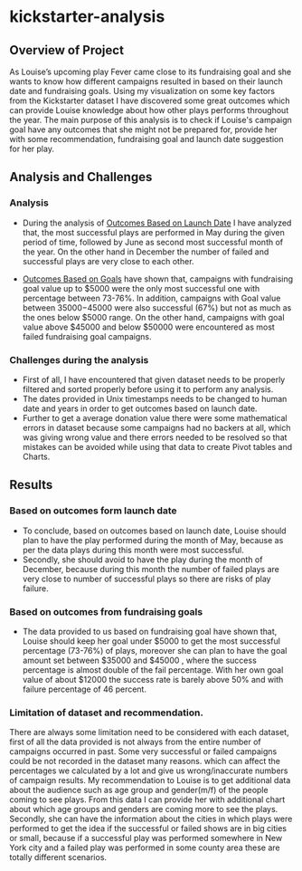 # kickstarter-analysis

## Overview of Project
As Louise’s upcoming play Fever came close to its fundraising goal and she wants to know how different campaigns resulted in based on their launch date and fundraising goals. Using my visualization on some key factors from the Kickstarter dataset I have discovered some great outcomes which can provide Louise knowledge about how other plays performs throughout the year. The main purpose of this analysis is to check if Louise's campaign goal have any outcomes that she might not be prepared for, provide her with some recommendation, fundraising goal and launch date suggestion for her play.

## Analysis and Challenges

### Analysis
- During the analysis of [Outcomes Based on Launch Date](https://drive.google.com/file/d/1c9JZMQwiextQ4dRE9LcV1LnGByaJoVtB/view?usp=sharing) I have analyzed that, the most successful plays are performed in May during the given period of time, followed by June as second most successful month of the year. On the other hand in December the number of failed and successful plays are very close to each other.

 - [Outcomes Based on Goals](https://drive.google.com/file/d/15wOHLlJ2hsoskNQHGMKmwkS8W2rnld_U/view?usp=sharing) have shown that, campaigns with fundraising goal value up to  $5000 were the only most successful one with percentage between 73-76%.  In addition, campaigns with Goal value between $35000-$45000 were also successful (67%) but not as much as the ones below $5000 range. On the other hand, campaigns with goal value above $45000 and below $50000 were encountered as most failed fundraising goal campaigns.

### Challenges during the analysis
 
- First of all,  I have encountered that given dataset needs to be properly filtered and sorted properly before using it to perform any analysis. 
- The dates provided in Unix timestamps needs to be changed to human date and years in order to get outcomes based on launch date.
- Further to get a average donation value there were some mathematical errors in dataset because some campaigns had no backers at all, which was giving wrong value and there errors needed to be resolved so that mistakes can be avoided while using that data to create Pivot tables and Charts.

## Results
### Based on outcomes form launch date
- To conclude, based on outcomes based on launch date, Louise should plan to have the play performed during the month of May, because as per the data plays during this month were most successful.
- Secondly, she should avoid to have the play during the month of December, because during this month the number of failed plays are very close to number of successful plays so there are risks of play failure.
### Based on outcomes from fundraising goals
- The data provided to us based on fundraising goal have shown that, Louise should keep her goal under $5000 to get the most successful percentage (73-76%) of plays, moreover she can plan to have the goal amount set between $35000 and $45000 , where the success percentage is almost double of the fail percentage. With her own goal value of about $12000 the success rate is barely above 50% and with failure percentage of 46 percent.

### Limitation of dataset and recommendation.
There are always some limitation need to be considered with each dataset, first of all the data provided is not always from the entire number of campaigns occurred in past. Some very successful or failed campaigns could be not recorded in the dataset many reasons. which can affect the percentages we calculated by a lot and give us wrong/inaccurate numbers of campaign results. 
My recommendation to Louise is to get additional data about the audience such as age group and gender(m/f) of the people coming to see plays. From this data I can provide her with additional chart about which age groups and genders are coming more to see the plays.  Secondly, she can have the information about the cities in which plays were performed to get the idea if the successful or failed shows are in big cities or small, because if a successful play was performed somewhere in New York city and a failed play was performed in some county area these are totally different scenarios.
